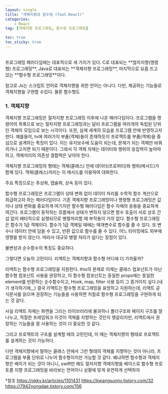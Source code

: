 ```yaml
---
layout: single
title: "객체지향과 함수형 (feat.React)"
categories:
    - React
tag: [객체지향 프로그래밍, 함수형 프로그래밍]

toc: true
toc_sticky: true
---
```


<br/>
프로그래밍 패러다임에는 대표적으로 세 가지가 있다. C로 대표되는 **절차지향(명령형) 프로그래밍**, Java로 대표되는 **객체지향 프로그래밍**, 마지막으로 요즘 뜨고 있는 **함수형 프로그래밍**이다.

참고로 Js는 스크립트 언어로 객체지향을 위한 언어는 아니다.  다만, 제공하는 기능들로 객체지향을 구현할 수있다. 물론 함수형도



### 1.&nbsp;객체지향


객체지향 프로그래밍은 절차지향 프로그래밍 이후에 나온 패러다임이다. 프로그램을 명령어의 목록으로 보는 절차지향 프로그래밍과는 달리 프로그램을 여러개의 독립된 단위인 객체의 모임으로 보는 시각이다.
또한, 실제 세계의 모습을 프로그램 안에 반영하고자 한다. 예를들어,  tv에 여러가지 부품(객체)들이 존재하듯이 프로젝트를 부품(객체)을 중심으로 설계하는 특징이 있다. 이는 유지보수에 도움이 되는데, 문제가 되는 객체만 바꿔 끼거나 고치면 되기 때문이다. 그래서 각 객체 자체는 데이터와 행위의 응집력이 높아야 하고, 객체끼리의 의존성 결합력은 낮아야 한다.

객체지향 프로그래밍의 형태는 객체(클래스) 안에 데이터(프로퍼티)와 행위(메서드)가 함께 있다.
객체(클래스)끼리는 이 메서드를 이용하여 대화한다.

주요 특징으로는 추상화, 캡슐화, 상속 등이 있다.

함수형 프로그래밍은 프로그램이 상태 변화 없이 데이터 처리를 수학적 함수 계산으로 취급하고자 하는 패러다임이다. 기존 객체지향 프로그래밍이나 명령형 프로그래밍은 값이나 상태 변화를 중요하게 여기지만 함수형 패러다임은 함수 자체의 응용을 중요하게 여긴다. 프로그램이 동작하는 흐름에서 상태가 변하지 않으면 함수 호출이 서로 상호 간섭 없이 배타적으로 실행되므로 병렬처리할 때 부작용이 거의 없다.
함수형 프로그래밍은 함수가 1급 객체이다. 함수가 1급 객체일 때에는 매개변수로 함수를 줄 수 있다. 또 변수나 데이터 안에 담을 수 있고, 반환 값으로 함수를 줄 수 있다.
어느 타이밍에도 외부에 영향을 받지 않는다. 따라서
대규모 병렬 처리가 쉽다는 장점이 있다.

불변성과 순수함수의 특징도 중요하다.


그렇다면 오늘의 고민이다. 리액트는 객체지향과 함수형 어디에 더 가까울까? 

리액트는 함수형 프로그래밍을 지원한다. 
this의 문제로 이제는 클래스 컴포넌트가 아닌 함수형 컴포넌트 사용을 권장하고, 이 함수형 컴포넌트는 
동일한 props에는 동일한 element를 반환하는 순수함수이고, Hook, map, filter 사용 등이 그 증거이지 싶다.(내가 생각하기에,,,)
결국 리액트는 함수형 프로그래밍을 표방하고 지원하는데,
리액트 공식문서를 읽으며 권장하는 기능들을 사용하면 저절로 함수형 프로그래밍을 구현하게 되는 것 같다.

사실 리액트 자체는 화면을 그리는 라이브러리에 불과하니
폴더구조와 페이지 구조를 잘 나누고, 적절한 프레임워크
이것이 객체를 지향하는 것인지 헷갈리지만,
리액트에서 권장하는 기능들을 잘 사용하는 것이 더 중요한 것 같다. 


그리고 프로젝트의 구조를 설계할 때의 고민인데, 이 때는 객체지향의 형태로 프로젝트를 설계하는 것이 가능하다.

다만 객체지향에서 말하는 클래스 안에서 그런 형태의 객체를 지향하는 것이 아니라, 프로그램을 부품 단위로 나누어 함수형이지만 가능할 것 같다. 왜냐하면
함수형과 객체지향은 배치가 되는 것이 아니니,
swift만 해도 절차지향 객체지향을 베이스로 함수형 프로토콜 지향 프로그래밍을 바라보는 언어이니 상황에 맞게 유연하게 선택하자




*참조
https://okky.kr/articles/1101431
https://kwangsunny.tistory.com/32
https://7942yongdae.tistory.com/156

